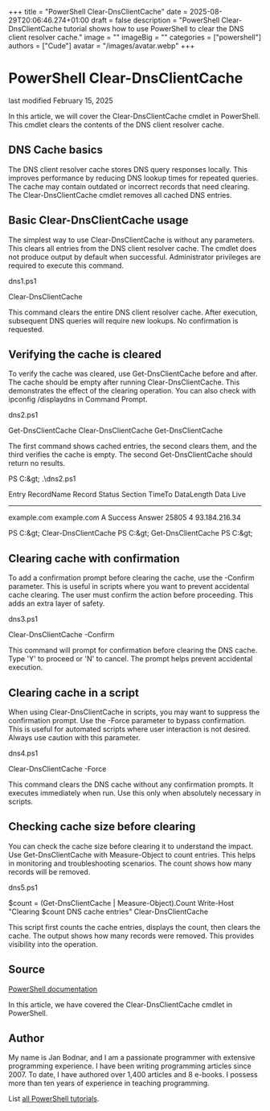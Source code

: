 +++
title = "PowerShell Clear-DnsClientCache"
date = 2025-08-29T20:06:46.274+01:00
draft = false
description = "PowerShell Clear-DnsClientCache tutorial shows how to use PowerShell to clear the DNS client resolver cache."
image = ""
imageBig = ""
categories = ["powershell"]
authors = ["Cude"]
avatar = "/images/avatar.webp"
+++

# PowerShell Clear-DnsClientCache

last modified February 15, 2025

In this article, we will cover the Clear-DnsClientCache cmdlet in
PowerShell. This cmdlet clears the contents of the DNS client resolver cache.

## DNS Cache basics

The DNS client resolver cache stores DNS query responses locally. This improves
performance by reducing DNS lookup times for repeated queries. The cache may
contain outdated or incorrect records that need clearing. The
Clear-DnsClientCache cmdlet removes all cached DNS entries.

## Basic Clear-DnsClientCache usage

The simplest way to use Clear-DnsClientCache is without any
parameters. This clears all entries from the DNS client resolver cache. The
cmdlet does not produce output by default when successful. Administrator
privileges are required to execute this command.

dns1.ps1
  

Clear-DnsClientCache

This command clears the entire DNS client resolver cache. After execution,
subsequent DNS queries will require new lookups. No confirmation is requested.

## Verifying the cache is cleared

To verify the cache was cleared, use Get-DnsClientCache before and
after. The cache should be empty after running Clear-DnsClientCache.
This demonstrates the effect of the clearing operation. You can also check with
ipconfig /displaydns in Command Prompt.

dns2.ps1
  

Get-DnsClientCache
Clear-DnsClientCache
Get-DnsClientCache

The first command shows cached entries, the second clears them, and the third
verifies the cache is empty. The second Get-DnsClientCache should
return no results.

PS C:\&gt; .\dns2.ps1

Entry                     RecordName                Record Status    Section TimeTo DataLength Data
                                                                             Live
-----                     ----------                ------ ------    ------- ------ --------- ----
example.com               example.com               A      Success   Answer   25805         4 93.184.216.34

PS C:\&gt; Clear-DnsClientCache
PS C:\&gt; Get-DnsClientCache
PS C:\&gt;

## Clearing cache with confirmation

To add a confirmation prompt before clearing the cache, use the
-Confirm parameter. This is useful in scripts where you want to
prevent accidental cache clearing. The user must confirm the action before
proceeding. This adds an extra layer of safety.

dns3.ps1
  

Clear-DnsClientCache -Confirm

This command will prompt for confirmation before clearing the DNS cache. Type 'Y'
to proceed or 'N' to cancel. The prompt helps prevent accidental execution.

## Clearing cache in a script

When using Clear-DnsClientCache in scripts, you may want to suppress
the confirmation prompt. Use the -Force parameter to bypass
confirmation. This is useful for automated scripts where user interaction is not
desired. Always use caution with this parameter.

dns4.ps1
  

Clear-DnsClientCache -Force

This command clears the DNS cache without any confirmation prompts. It executes
immediately when run. Use this only when absolutely necessary in scripts.

## Checking cache size before clearing

You can check the cache size before clearing it to understand the impact. Use
Get-DnsClientCache with Measure-Object to count
entries. This helps in monitoring and troubleshooting scenarios. The count shows
how many records will be removed.

dns5.ps1
  

$count = (Get-DnsClientCache | Measure-Object).Count
Write-Host "Clearing $count DNS cache entries"
Clear-DnsClientCache

This script first counts the cache entries, displays the count, then clears the
cache. The output shows how many records were removed. This provides visibility
into the operation.

## Source

[PowerShell documentation](https://docs.microsoft.com/en-us/powershell/)

In this article, we have covered the Clear-DnsClientCache cmdlet in PowerShell.

## Author

My name is Jan Bodnar, and I am a passionate programmer with extensive
programming experience. I have been writing programming articles since 2007.
To date, I have authored over 1,400 articles and 8 e-books. I possess more
than ten years of experience in teaching programming.

List [all PowerShell tutorials](/powershell/).